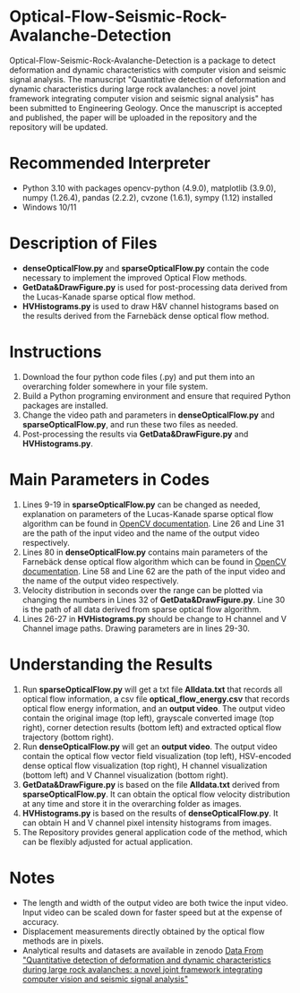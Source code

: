 # Optical-Flow-Seismic-Rock-Avalanche-Detection
Optical-Flow-Seismic-Rock-Avalanche-Detection is a package to detect deformation and dynamic characteristics with computer vision and seismic signal analysis. The manuscript "Quantitative detection of deformation and dynamic characteristics during large rock avalanches: a novel joint framework integrating computer vision and seismic signal analysis" has been submitted to Engineering Geology. Once the manuscript is accepted and published, the paper will be uploaded in the repository and the repository will be updated.
# Recommended Interpreter
* Python 3.10 with packages opencv-python (4.9.0), matplotlib (3.9.0), numpy (1.26.4), pandas (2.2.2), cvzone (1.6.1), sympy (1.12) installed
* Windows 10/11
# Description of Files
* **denseOpticalFlow.py** and **sparseOpticalFlow.py** contain the code necessary to implement the improved Optical Flow methods.
* **GetData&DrawFigure.py** is used for post-processing data derived from the Lucas-Kanade sparse optical flow method.
* **HVHistograms.py** is used to draw H&V channel histograms based on the results derived from the Farnebäck dense optical flow method.
# Instructions
1. Download the four python code files (.py) and put them into an overarching folder somewhere in your file system.
2. Build a Python programing environment and ensure that required Python packages are installed.
3. Change the video path and parameters in **denseOpticalFlow.py** and **sparseOpticalFlow.py**, and run these two files as needed.
4. Post-processing the results via **GetData&DrawFigure.py** and **HVHistograms.py**.
# Main Parameters in Codes
1. Lines 9-19 in **sparseOpticalFlow.py** can be changed as needed, explanation on parameters of the Lucas-Kanade sparse optical flow algorithm can be found in [OpenCV documentation](https://docs.opencv.org/4.9.0/dc/d6b/group__video__track.html). Line 26 and Line 31 are the path of the input video and the name of the output video respectively.
2. Lines 80 in **denseOpticalFlow.py** contains main parameters of the Farnebäck dense optical flow algorithm which can be found in [OpenCV documentation](https://docs.opencv.org/4.9.0/dc/d6b/group__video__track.html). Line 58 and Line 62 are the path of the input video and the name of the output video respectively.
3. Velocity distribution in seconds over the range can be plotted via changing the numbers in Lines 32 of **GetData&DrawFigure.py**. Line 30 is the path of all data derived from sparse optical flow algorithm.
4. Lines 26-27 in **HVHistograms.py** should be change to H channel and V Channel image paths. Drawing parameters are in lines 29-30.
# Understanding the Results
1. Run **sparseOpticalFlow.py** will get a txt file **Alldata.txt** that records all optical flow information, a csv file **optical_flow_energy.csv** that records optical flow energy information, and an **output video**. The output video contain the original image (top left), grayscale converted image (top right), corner detection results (bottom left) and extracted optical flow trajectory (bottom right).
2. Run **denseOpticalFlow.py** will get an **output video**. The output video contain the optical flow vector field visualization (top left), HSV-encoded dense optical flow visualization (top right), H channel visualization (bottom left) and V Channel visualization (bottom right).
3. **GetData&DrawFigure.py** is based on the file **Alldata.txt** derived from **sparseOpticalFlow.py**. It can obtain the optical flow velocity distribution at any time and store it in the overarching folder as images.
4. **HVHistograms.py** is based on the results of **denseOpticalFlow.py**. It can obtain H and V channel pixel intensity histograms from images.
5. The Repository provides general application code of the method, which can be flexibly adjusted for actual application.
# Notes
* The length and width of the output video are both twice the input video. Input video can be scaled down for faster speed but at the expense of accuracy.
* Displacement measurements directly obtained by the optical flow methods are in pixels.
* Analytical results and datasets are available in zenodo [Data From "Quantitative detection of deformation and dynamic characteristics during large rock avalanches: a novel joint framework integrating computer vision and seismic signal analysis"](https://doi.org/10.5281/zenodo.15745144)
